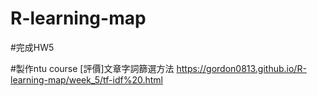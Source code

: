 # R-learning-map

#完成HW5

#製作ntu course [評價]文章字詞篩選方法 https://gordon0813.github.io/R-learning-map/week_5/tf-idf%20.html



